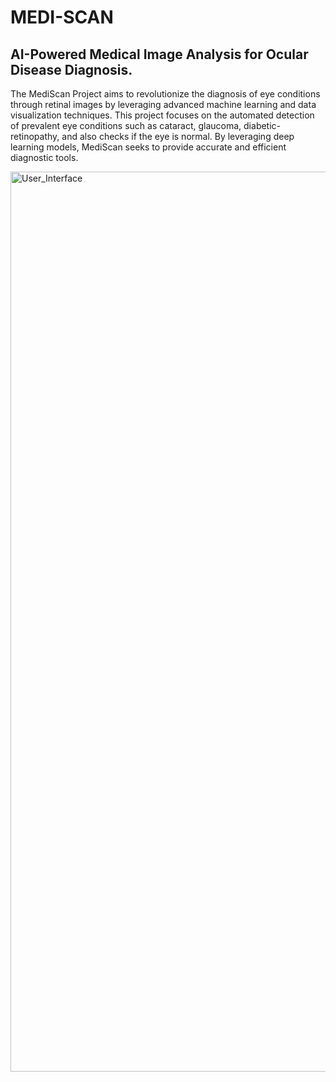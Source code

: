 # MEDI-SCAN
## AI-Powered Medical Image Analysis for Ocular Disease Diagnosis.
The MediScan Project aims to revolutionize the diagnosis of eye conditions through retinal images by leveraging advanced machine learning and data visualization techniques. 
This project focuses on the automated detection of prevalent eye conditions such as cataract, glaucoma, diabetic-retinopathy, and also checks if the eye is normal. 
By leveraging deep learning models, MediScan seeks to provide accurate and efficient diagnostic tools.

<img width="1440" alt="User_Interface" src="https://github.com/user-attachments/assets/b594a170-b159-4e0a-bd21-18ef6cf426e9">
